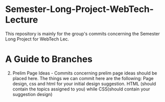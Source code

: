 # Semester-Long-Project-WebTech-Lecture
This repository is mainly for the group's commits concerning the Semester Long Project for WebTech Lec.

# A Guide to Branches
2) Prelim Page Ideas - Commits concerning prelim page ideas should be placed here. The things we can commit here are the following: Page design, css and html for your initial design suggestion. HTML (should contain the topics assigned to you) while CSS(should contain your suggestion design)
